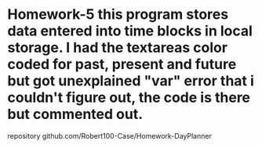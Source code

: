 # Homework-5 this program stores data entered into time blocks in local storage. I had the textareas color coded for past, present and future but got unexplained "var" error that i couldn't figure out, the code is there but commented out.
repository github.com/Robert100-Case/Homework-DayPlanner
